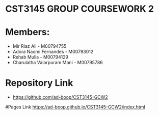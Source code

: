 # CST3145 GROUP COURSEWORK 2

# Members: 
-	Mir Riaz Ali - M00794755
-	Adora Naomi Fernandes - M00793012
- Rehab Mulla - M00794129
-	Charulatha Valarpuram Mani - M00795786

# Repository Link 
- https://github.com/ad-boop/CST3145-GCW2


#Pages Link
https://ad-boop.github.io/CST3145-GCW2/index.html

